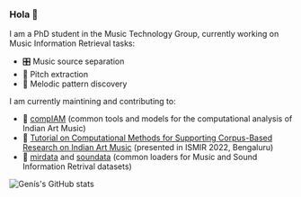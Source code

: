 ### Hola 👋

I am a PhD student in the Music Technology Group, currently working on Music Information Retrieval tasks:
- 🎛️ Music source separation
- 🎤 Pitch extraction
- 🎵 Melodic pattern discovery

I am currently maintining and contributing to: 

- 🎻 [compIAM](https://github.com/MTG/compIAM) (common tools and models for the computational analysis of Indian Art Music)
- 📝 [Tutorial on Computational Methods for Supporting Corpus-Based Research on Indian Art Music](https://github.com/MTG/IAM-tutorial-ismir22) (presented in ISMIR 2022, Bengaluru)
- 📁 [mirdata](https://github.com/mir-dataset-loaders/mirdata) and [soundata](https://github.com/soundata/soundata) (common loaders for Music and Sound Information Retrival datasets)

![Genís's GitHub stats](https://github-readme-stats.vercel.app/api?username=genisplaja&count_private=true&show_icons=true&theme=highcontrast)
